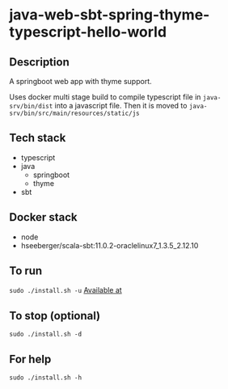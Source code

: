 # java-web-sbt-spring-thyme-typescript-hello-world

## Description
A springboot web app with thyme support.

Uses docker multi stage build to compile
typescript file in `java-srv/bin/dist` into a 
javascript file. Then it is moved to
`java-srv/bin/src/main/resources/static/js`

## Tech stack
- typescript
- java
  - springboot
  - thyme
- sbt

## Docker stack
- node
- hseeberger/scala-sbt:11.0.2-oraclelinux7_1.3.5_2.12.10

## To run
`sudo ./install.sh -u`
[Available at](http://localhost)

## To stop (optional)
`sudo ./install.sh -d`

## For help
`sudo ./install.sh -h`

